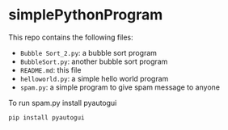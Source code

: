 # simplePythonProgram

This repo contains the following files:
- `Bubble Sort_2.py`: a bubble sort program
- `BubbleSort.py`: another bubble sort program
- `README.md`: this file
- `helloworld.py`: a simple hello world program
- `spam.py`: a simple program to give spam message to anyone

To run spam.py install pyautogui
<pre>
<code>pip install pyautogui</code>
</pre>
